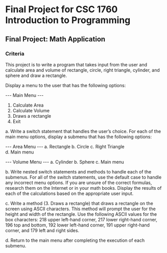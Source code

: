 # Final Project for CSC 1760 Introduction to Programming

## Final Project: Math Application

### Criteria

This project is to write a program that takes input from the user and calculate area and volume of rectangle, 
circle, right triangle, cylinder, and sphere and draw a rectangle.  
 
Display a menu to the user that has the following options:

--- Main Menu --- 
1. Calculate Area 
2. Calculate Volume 
3. Draws a rectangle   
4. Exit 
 
a. Write a switch statement that handles the user’s choice. For each of the main menu options, display a 
submenu that has the following options: 

--- Area Menu --- 
a. Rectangle 
b. Circle
c. Right Triangle     		                                              
d. Main menu 

--- Volume Menu ---
a. Cylinder
b. Sphere
c. Main menu 
         
b.  Write  nested  switch  statements  and  methods  to  handle  each  of  the  submenus.  For  all  of  the  switch 
statements,  use  the  default  case  to  handle  any  incorrect  menu  options.  If  you  are  unsure  of  the  correct 
formulas, research them on the Internet or in your math books. Display the results of each of the calculations 
based on the appropriate user input.  
 
c. Write a method (3. Draws a rectangle) that draws a rectangle on the screen using ASCII characters. This 
method will prompt the user for the height and width of the rectangle. Use the following ASCII values for 
the box characters: 218 upper left-hand corner, 217 lower right-hand corner, 196 top and bottom, 192 lower 
left-hand corner, 191 upper right-hand corner, and 179 left and right sides.  
 
d. Return to the main menu after completing the execution of each submenu.
